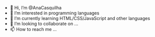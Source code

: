 - 👋 Hi, I’m @AnaCasquilha
- 👀 I’m interested in programming languages
- 🌱 I’m currently learning HTML/CSS/JavaScript and other languages
- 💞️ I’m looking to collaborate on ...
- 📫 How to reach me ...

<!---
AnaCasquilha/AnaCasquilha is a ✨ special ✨ repository because its `README.md` (this file) appears on your GitHub profile.
You can click the Preview link to take a look at your changes.
--->
